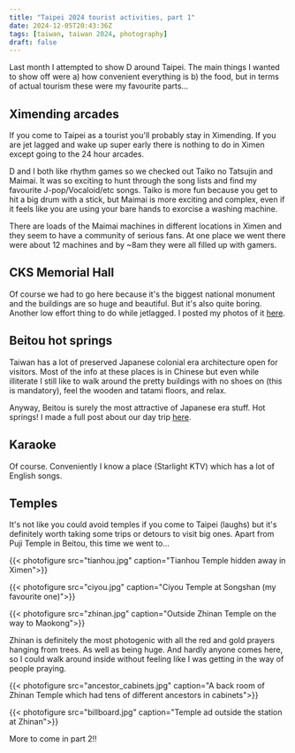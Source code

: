```yaml
---
title: "Taipei 2024 tourist activities, part 1"
date: 2024-12-05T20:43:36Z
tags: [taiwan, taiwan 2024, photography]
draft: false
---
```

Last month I attempted to show D around Taipei. The main things I wanted to show off were a) how convenient everything is b) the food, but in terms of actual tourism these were my favourite parts...

## Ximending arcades

If you come to Taipei as a tourist you'll probably stay in Ximending. If you are jet lagged and wake up super early there is nothing to do in Ximen except going to the 24 hour arcades.

D and I both like rhythm games so we checked out Taiko no Tatsujin and Maimai. It was so exciting to hunt through the song lists and find my favourite J-pop/Vocaloid/etc songs. Taiko is more fun because you get to hit a big drum with a stick, but Maimai is more exciting and complex, even if it feels like you are using your bare hands to exorcise a washing machine.

There are loads of the Maimai machines in different locations in Ximen and they seem to have a community of serious fans. At one place we went there were about 12 machines and by ~8am they were all filled up with gamers.

## CKS Memorial Hall

Of course we had to go here because it's the biggest national monument and the buildings are so huge and beautiful. But it's also quite boring. Another low effort thing to do while jetlagged. I posted my photos of it [here](blog/tw-2024-cks-memorial-hall/).

## Beitou hot springs

Taiwan has a lot of preserved Japanese colonial era architecture open for visitors. Most of the info at these places is in Chinese but even while illiterate I still like to walk around the pretty buildings with no shoes on (this is mandatory), feel the wooden and tatami floors, and relax.

Anyway, Beitou is surely the most attractive of Japanese era stuff. Hot springs! I made a full post about our day trip [here](blog/tw-2024-beitou/).

## Karaoke

Of course. Conveniently I know a place (Starlight KTV) which has a lot of English songs.

## Temples

It's not like you could avoid temples if you come to Taipei (laughs) but it's definitely worth taking some trips or detours to visit big ones. Apart from Puji Temple in Beitou, this time we went to...

{{< photofigure src="tianhou.jpg" caption="Tianhou Temple hidden away in Ximen">}}

{{< photofigure src="ciyou.jpg" caption="Ciyou Temple at Songshan (my favourite one)">}}

{{< photofigure src="zhinan.jpg" caption="Outside Zhinan Temple on the way to Maokong">}}

Zhinan is definitely the most photogenic with all the red and gold prayers hanging from trees. As well as being huge. And hardly anyone comes here, so I could walk around inside without feeling like I was getting in the way of people praying.

{{< photofigure src="ancestor_cabinets.jpg" caption="A back room of Zhinan Temple which had tens of different ancestors in cabinets">}}

{{< photofigure src="billboard.jpg" caption="Temple ad outside the station at Zhinan">}}

More to come in part 2!!


